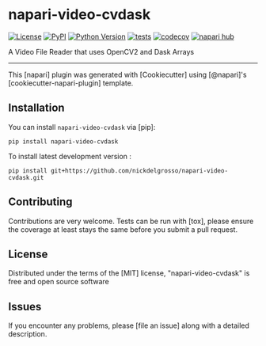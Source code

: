# napari-video-cvdask

[![License](https://img.shields.io/pypi/l/napari-video-cvdask.svg?color=green)](https://github.com/nickdelgrosso/napari-video-cvdask/raw/main/LICENSE)
[![PyPI](https://img.shields.io/pypi/v/napari-video-cvdask.svg?color=green)](https://pypi.org/project/napari-video-cvdask)
[![Python Version](https://img.shields.io/pypi/pyversions/napari-video-cvdask.svg?color=green)](https://python.org)
[![tests](https://github.com/nickdelgrosso/napari-video-cvdask/workflows/tests/badge.svg)](https://github.com/nickdelgrosso/napari-video-cvdask/actions)
[![codecov](https://codecov.io/gh/nickdelgrosso/napari-video-cvdask/branch/main/graph/badge.svg)](https://codecov.io/gh/nickdelgrosso/napari-video-cvdask)
[![napari hub](https://img.shields.io/endpoint?url=https://api.napari-hub.org/shields/napari-video-cvdask)](https://napari-hub.org/plugins/napari-video-cvdask)

A Video File Reader that uses OpenCV2 and Dask Arrays

----------------------------------

This [napari] plugin was generated with [Cookiecutter] using [@napari]'s [cookiecutter-napari-plugin] template.


## Installation

You can install `napari-video-cvdask` via [pip]:

    pip install napari-video-cvdask



To install latest development version :

    pip install git+https://github.com/nickdelgrosso/napari-video-cvdask.git


## Contributing

Contributions are very welcome. Tests can be run with [tox], please ensure
the coverage at least stays the same before you submit a pull request.

## License

Distributed under the terms of the [MIT] license,
"napari-video-cvdask" is free and open source software

## Issues

If you encounter any problems, please [file an issue] along with a detailed description.

